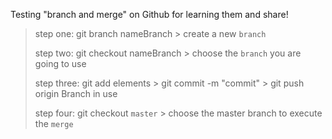 Testing "branch and merge" on Github for learning them and share!

> step one: git branch nameBranch > create a new `branch`
>
> step two: git checkout nameBranch > choose the `branch` you are going to use
>
> step three: git add elements > git commit -m "commit" > git push origin Branch in use
>
> step four: git checkout `master` > choose the master branch to execute the `merge`